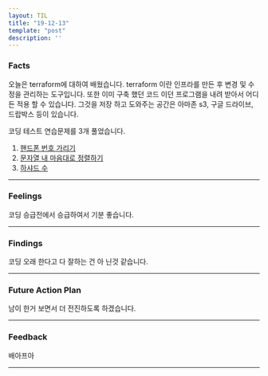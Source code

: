 ```yaml
---
layout: TIL
title: "19-12-13"
template: "post"
description: ''
---
```



### Facts

오늘은 terraform에 대하여 배웠습니다. terraform 이란 인프라를 만든 후 변경 및 수정을 관리하는 도구입니다. 또한 이미 구축 했던 코드 이던 프로그램을 내려 받아서 어디든 적용 할 수 있습니다. 그것을 저장 하고 도와주는 공간은 아마존 s3, 구글 드라이브, 드랍박스 등이 있습니다.

코딩 테스트 연습문제를 3개 풀었습니다.
1.  [핸드폰 번호 가리기](https://programmers.co.kr/learn/courses/30/lessons/12948)
2.  [문자열 내 마음대로 정렬하기](https://programmers.co.kr/learn/courses/30/lessons/12915)
3. [하샤드 수](https://programmers.co.kr/learn/courses/30/lessons/12947)

---

### Feelings

코딩 승급전에서 승급하여서 기분 좋습니다.

---

### Findings

코딩 오래 한다고 다 잘하는 건 아 닌것 같습니다.

---

### Future Action Plan

남이 한거 보면서 더 전진하도록 하겠습니다.

---

### Feedback

배아프아

---
